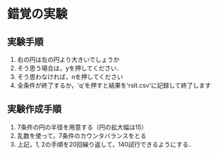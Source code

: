 # 錯覚の実験
## 実験手順
1. 右の円は左の円より大きいでしょうか
2. そう思う場合は，yを押してください．
3. そう思わなければ，nを押してください
4. 全条件が終了するか，'q'を押すと結果を'rslt.csv'に記録して終了します

## 実験作成手順
1. 7条件の円の半径を用意する（円の拡大幅は15）
2. 乱数を使って，7条件のカウンタバランスをとる
3. 上記，1, 2の手順を20回繰り返して，140試行できるようにする．